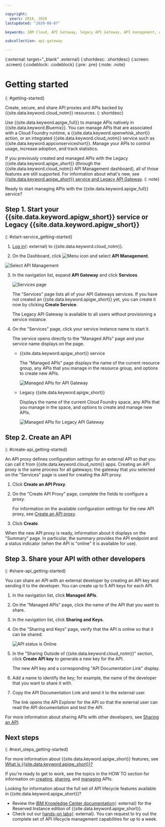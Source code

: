 ```yaml
---

copyright:
  years: 2018, 2020
lastupdated: "2020-08-07"

keywords: IBM Cloud, API Gateway, legacy API Gateway, API management, API, manage, share, gateway, develop, create, proxy, Cloud Foundry, App Connect, Cloud Functions

subcollection: api-gateway

---
```


{:external: target="_blank" .external} 
{:shortdesc: .shortdesc}
{:screen: .screen}
{:codeblock: .codeblock}
{:pre: .pre}
{:note: .note}

# Getting started
{: #getting-started}

Create, secure, and share API proxies and APIs backed by {{site.data.keyword.cloud_notm}} resources.
{: shortdesc}

Use {{site.data.keyword.apigw_full}} to manage APIs natively in {{site.data.keyword.Bluemix}}. You can manage APIs that are associated with a Cloud Foundry runtime, a {{site.data.keyword.openwhisk_short}} action, or an integrated {{site.data.keyword.cloud_notm}} service such as {{site.data.keyword.appconserviceshort}}. Manage your APIs to control usage, increase adoption, and track statistics.

If you previously created and managed APIs with the Legacy {{site.data.keyword.apigw_short}} (through the {{site.data.keyword.cloud_notm}} API Management dashboard), all of those features are still supported. For information about what's new, see [{{site.data.keyword.apigw_short}} service and Legacy API Gateway](/docs/api-gateway?topic=api-gateway-whatis_apigw-compare#whatis_apigw-compare).
{: note}

Ready to start managing APIs with the {{site.data.keyword.apigw_full}} service?


## Step 1. Start your {{site.data.keyword.apigw_short}} service or Legacy {{site.data.keyword.apigw_short}}
{: #start-service_getting-started}

1. [Log in](https://cloud.ibm.com/login/){: external} to {{site.data.keyword.cloud_notm}}.
  
2. On the Dashboard, click ![Menu icon](images/icon_cloud_menu.png "Menu icon") and select **API Management**.

  ![Select API Management](images/select_api_mgt.png "Select API Management")

3. In the navigation list, expand **API Gateway** and click **Services**.

   ![Services page](images/select_service.png "Services page")

   The "Services" page lists all of your API Gateways services. If you have not created an {{site.data.keyword.apigw_short}} yet, you can create it now by clicking **Create Service**.

   The Legacy API Gateway is available to all users without provisioning a service instance.

4. On the "Services" page, click your service instance name to start it.

   The service opens directly to the "Managed APIs" page and your service name displays on the page. 
   
   - {{site.data.keyword.apigw_short}} service

     The "Managed APIs" page displays the name of the current resource group, any APIs that you manage in the resource group, and options to create new APIs.
   
     ![Managed APIs for API Gateway](images/new_apigw_service.png "Managed APIs for API Gateway")  

   - Legacy {{site.data.keyword.apigw_short}}

     Displays the name of the current Cloud Foundry space, any APIs that you manage in the space, and options to create and manage new APIs. 
   
     ![Managed APIs for Legacy API Gateway](images/new_legacy_service.png "Managed APIs for Legacy API Gateway")  


## Step 2. Create an API
{: #create-api_getting-started}

An API proxy defines configuration settings for an external API so that you can call it from {{site.data.keyword.cloud_notm}} apps. 
Creating an API proxy is the same process for all gateways; the gateway that you selected on the "Services" page is used for creating the API proxy. 

1. Click **Create an API Proxy**.

2. On the "Create API Proxy" page, complete the fields to configure a proxy.

   For information on the available configuration settings for the new API proxy, see [Create an API proxy](/docs/api-gateway?topic=api-gateway-proxy-create_api).

3. Click **Create**.

When the new API proxy is ready, information about it displays on the "Summary" page. In particular, the summary provides the API endpoint and a status indicator (when the API is "online" it is available for use).


## Step 3. Share your API with other developers
{: #share-api_getting-started}

You can share an API with an external developer by creating an API key and sending it to the developer. You can create up to 5 API keys for each API.

1. In the navigation list, click **Managed APIs**.

3. On the "Managed APIs" page, click the name of the API that you want to share.

4. In the navigation list, click **Sharing and Keys**. 

5. On the "Sharing and Keys" page, verify that the API is online so that it can be shared.

   ![API status is Online](images/icon_online.png "API status is Online")

6. In the "Sharing Outside of {{site.data.keyword.cloud_notm}}" section, click **Create API key** to generate a new key for the API.

   The new API key and a corresponding "API Documentation Link" display. 

7. Add a name to identify the key; for example, the name of the developer that you want to share it with. 

8. Copy the API Documentation Link and send it to the external user. 

   The link opens the API Explorer for the API so that the external user can read the API documentation and test the API.

For more information about sharing APIs with other developers, see [Sharing an API](/docs/api-gateway?topic=api-gateway-share_api).


## Next steps
{: #next_steps_getting-started}

For more information about {{site.data.keyword.apigw_short}} features, see [What is {{site.data.keyword.apigw_short}}?](/docs/api-gateway?topic=api-gateway-whatis_apigw)

If you're ready to get to work, see the topics in the HOW TO section for information on [creating](/docs/api-gateway?topic=api-gateway-create_api), [sharing](/docs/api-gateway?topic=api-gateway-share_api), and [managing](/docs/api-gateway?topic=api-gateway-manage_api) APIs.

Looking for information about the full set of API lifecycle features available in {{site.data.keyword.apigw_short}}? 

- Review the [IBM Knowledge Center documentation](https://www.ibm.com/support/knowledgecenter/en/SSMNED_cloud/mapfiles/getting_started_ibmcloud.html){: external} for the Reserved Instance edition of {{site.data.keyword.apigw_short}}.
- Check out our [hands-on labs](https://www.ibm.com/cloud/garage/dte/tutorial/apic-dev-jam-series-lab-1-create-and-secure-api/){: external}. You can request to try out the complete set of API lifecycle management capabilities for up to a week.




